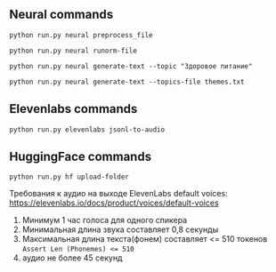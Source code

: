 ## Neural commands
```ssh
python run.py neural preprocess_file
```
```ssh
python run.py neural runorm-file
```
```ssh
python run.py neural generate-text --topic "Здоровое питание"
```
```ssh
python run.py neural generate-text --topics-file themes.txt
```
## Elevenlabs commands
```ssh
python run.py elevenlabs jsonl-to-audio
```
## HuggingFace commands
```ssh
python run.py hf upload-folder
```

Требования к аудио на выходе
ElevenLabs default voices: https://elevenlabs.io/docs/product/voices/default-voices
1. Минимум 1 час голоса для одного спикера
2. Минимальная длина звука составляет 0,8 секунды
3. Максимальная длина текста(фонем) составляет <= 510 токенов `Assert Len (Phonemes) <= 510`
4. аудио не более 45 секунд 